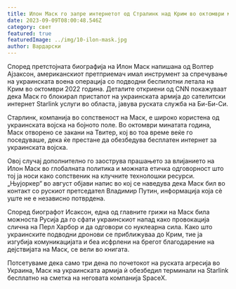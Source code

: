 ```yaml
---
title: Илон Маск го запре интернетот од Стралинк над Крим во октомври минатата година
date: 2023-09-09T08:00:48.546Z
category: свет
featured: true
featuredImage: ../img/10-ilon-mask.jpg
author: Вардарски
---
```

Според претстојната биографија на Илон Маск напишана од Волтер Ајзаксон, американскиот претприемач имал инструмент за спречување на украинската воена операција со подводни беспилотни летала на Крим во октомври 2022 година. Деталите откриени од CNN покажуваат дека Маск го блокирал пристапот на украинската армија до сателитски интернет Starlink услуги во областа, јавува руската служба на Би-Би-Си.

Старлинк, компанија во сопственост на Маск, е широко користена од украинската војска на бојното поле. Во октомври минатата година, Маск отворено се закани на Твитер, кој во тоа време веќе го поседуваше, дека ќе престане да обезбедува бесплатен интернет за украинската војска.

Овој случај дополнително го заострува прашањето за влијанието на Илон Маск во глобалната политика и можната етичка одговорност што тој ја носи како сопственик на клучните технолошки ресурси. „Њујоркер“ во август објави напис во кој се наведува дека Маск бил во контакт со рускиот претседател Владимир Путин, информација која сè уште не е независно потврдена.

Според биографот Исаксон, една од главните грижи на Маск била можноста Русија да го сфати украинскиот напад како провокација слична на Перл Харбор и да одговори со нуклеарна сила. Како што украинските подводни дронови се приближуваа до Крим, тие ја изгубија комуникацијата и беа исфрлени на брегот благодарение на дејствијата на Маск, се вели во книгата.

Потсетуваме дека само три дена по почетокот на руската агресија во Украина, Маск на украинската армија ѝ обезбедил терминали на Starlink бесплатно на сметка на неговата компанија SpaceX.